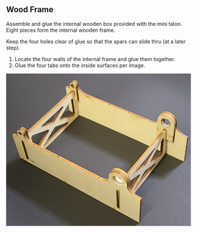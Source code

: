 ## Wood Frame
Assemble and glue the internal wooden box provided with the mini talon.
Eight pieces form the internal wooden frame.

Keep the four holes clear of glue so that the spars can slide thru (at a later step).

1. Locate the four walls of the internal frame and glue them together.
2. Glue the four tabs onto the inside surfaces per image.

![wood box](../images/wood_box.jpg)
